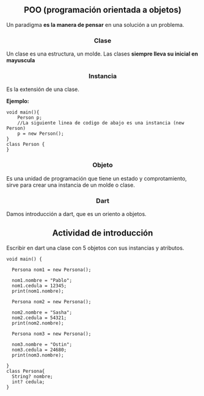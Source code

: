 <h2 align=center>POO (programación orientada a objetos)</h2>

Un paradigma **es la manera de pensar** en una solución a un problema. 

<h3 align=center>Clase</h3>

Un clase es una estructura, un molde. Las clases **siempre lleva su inicial en mayuscula**

<h3 align=center>Instancia</h3>

Es la extensión de una clase.

**Ejemplo:**

```
void main(){
    Person p;
    //La siguiente linea de codigo de abajo es una instancia (new Person)
    p = new Person();
}
class Person {
}
```

<h3 align=center>Objeto</h3>

Es una unidad de programación que tiene un estado y comprotamiento, sirve para crear una instancia de un molde o clase.

<h3 align=center>Dart</h3>

Damos introducción a dart, que es un oriento a objetos.

<h2 align=center>Actividad de introducción</h2>

Escribir en dart una clase con 5 objetos con sus instancias y atributos.


```
void main() {
  
  Persona nom1 = new Persona();
  
  nom1.nombre = "Pablo";
  nom1.cedula = 12345;
  print(nom1.nombre);
  
  Persona nom2 = new Persona();
  
  nom2.nombre = "Sasha";
  nom2.cedula = 54321;
  print(nom2.nombre);
  
  Persona nom3 = new Persona();
  
  nom3.nombre = "Ostin";
  nom3.cedula = 24680;
  print(nom3.nombre);
  
}
class Persona{
  String? nombre;
  int? cedula;
}
```
